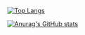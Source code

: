 [![Top Langs](https://github-readme-stats.vercel.app/api/top-langs/?username=Atharv-Joshi&theme=radical)](https://github.com/anuraghazra/github-readme-stats)

[![Anurag's GitHub stats](https://github-readme-stats.vercel.app/api?username=Atharv-Joshi&count_private=true&show_icons=true&theme=radical)](https://github.com/anuraghazra/github-readme-stats)

